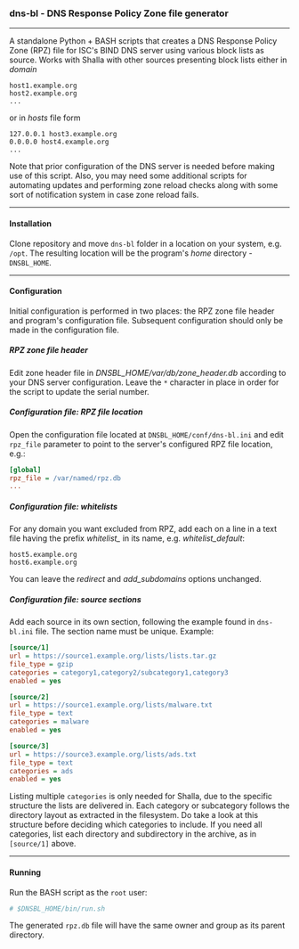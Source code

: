 ### dns-bl - DNS Response Policy Zone file generator

___

A standalone Python + BASH scripts that creates a DNS Response Policy Zone (RPZ) file for ISC's BIND DNS server using various block lists as source. Works with Shalla with other sources presenting block lists either in *domain*


```
host1.example.org
host2.example.org
...
```

or in *hosts* file form

```
127.0.0.1 host3.example.org
0.0.0.0 host4.example.org
...
```

Note that prior configuration of the DNS server is needed before making use of this script. Also, you may need some additional scripts for automating updates and performing zone reload checks along with some sort of notification system in case zone reload fails.

___

#### Installation

Clone repository and move ```dns-bl``` folder in a location on your system, e.g. ```/opt```. The resulting location will be the program's *home* directory - ```DNSBL_HOME```. 

___


#### Configuration

Initial configuration is performed in two places: the RPZ zone file header and program's configuration file. Subsequent configuration should only be made in the configuration file.

##### RPZ zone file header

Edit zone header file in *DNSBL_HOME/var/db/zone_header.db* according to your DNS server configuration. Leave the ```*``` character in place in order for the script to update the serial number.

##### Configuration file: RPZ file location

Open the configuration file located at ```DNSBL_HOME/conf/dns-bl.ini``` and edit ```rpz_file``` parameter to point to the server's configured RPZ file location, e.g.:

```ini
[global]
rpz_file = /var/named/rpz.db
...
```

##### Configuration file: whitelists

For any domain you want excluded from RPZ, add each on a line in a text file having the prefix *whitelist_* in its name, e.g. *whitelist_default*:

```
host5.example.org
host6.example.org
```

You can leave the *redirect* and *add_subdomains* options unchanged.

##### Configuration file: source sections

Add each source in its own section, following the example found in ```dns-bl.ini``` file. The section name must be unique. Example:

```ini
[source/1]
url = https://source1.example.org/lists/lists.tar.gz
file_type = gzip
categories = category1,category2/subcategory1,category3
enabled = yes

[source/2]
url = https://source1.example.org/lists/malware.txt
file_type = text
categories = malware
enabled = yes

[source/3]
url = https://source3.example.org/lists/ads.txt
file_type = text
categories = ads
enabled = yes
```

Listing multiple ```categories``` is only needed for Shalla, due to the specific structure the lists are delivered in. Each category or subcategory follows the directory layout as extracted in the filesystem. Do take a look at this structure before deciding which categories to include. If you need all categories, list each directory and subdirectory in the archive, as in ```[source/1]``` above.

___

#### Running

Run the BASH script as the ```root``` user:

```bash
# $DNSBL_HOME/bin/run.sh
```

The generated ```rpz.db``` file will have the same owner and group as its parent directory.

